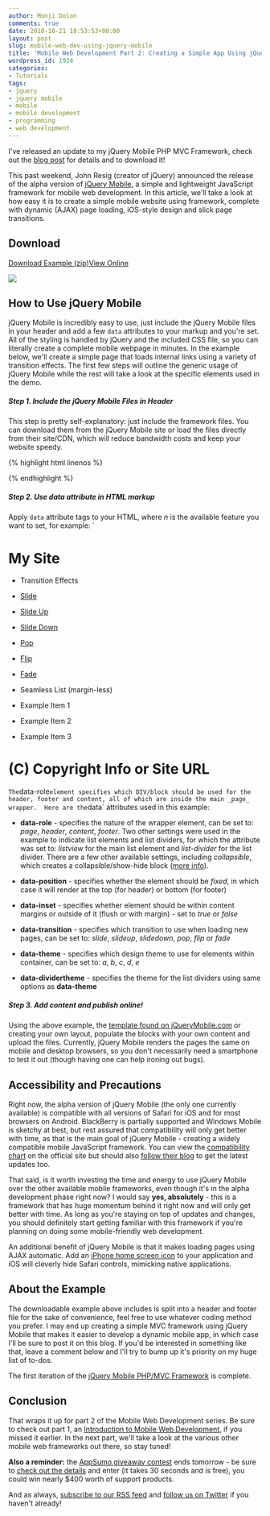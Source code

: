 ```yaml
---
author: Monji Dolon
comments: true
date: 2010-10-21 18:53:53+00:00
layout: post
slug: mobile-web-dev-using-jquery-mobile
title: 'Mobile Web Development Part 2: Creating a Simple App Using jQuery Mobile'
wordpress_id: 1924
categories:
- Tutorials
tags:
- jquery
- jquery mobile
- mobile
- mobile development
- programming
- web development
---
```



I've released an update to my jQuery Mobile PHP MVC Framework, check out the [blog post](http://devgrow.com/updated-jquery-mobile-php-mvc-framework/) for details and to download it!




This past weekend, John Resig (creator of jQuery) announced the release of the alpha version of [jQuery Mobile](http://jquerymobile.com/), a simple and lightweight JavaScript framework for mobile web development.  In this article, we'll take a look at how easy it is to create a simple mobile website using framework, complete with dynamic (AJAX) page loading, iOS-style design and slick page transitions.



## Download




[Download Example (zip)](http://devgrow.com/examples/jquerymobile/jquerymobile.zip)[View Online](http://devgrow.com/examples/jquerymobile/)



[![](http://devgrow.s3.amazonaws.com/assets/images/mobile-dev2-screenshot.png)](http://devgrow.com/examples/jquerymobile/)



## How to Use jQuery Mobile


jQuery Mobile is incredibly easy to use, just include the jQuery Mobile files in your header and add a few `data` attributes to your markup and you're set.  All of the styling is handled by jQuery and the included CSS file, so you can literally create a complete mobile webpage in minutes.  In the example below, we'll create a simple page that loads internal links using a variety of transition effects.  The first few steps will outline the generic usage of jQuery Mobile while the rest will take a look at the specific elements used in the demo.



##### Step 1. Include the jQuery Mobile Files in Header


This step is pretty self-explanatory: just include the framework files.  You can download them from the jQuery Mobile site or load the files directly from their site/CDN, which will reduce bandwidth costs and keep your website speedy.

{% highlight html linenos %}
<link rel="stylesheet" href="http://code.jquery.com/mobile/1.0a1/jquery.mobile-1.0a1.min.css" />
<script type="text/javascript" src="http://code.jquery.com/jquery-1.4.3.min.js"></script>
<script type="text/javascript" src="http://code.jquery.com/mobile/1.0a1/jquery.mobile-1.0a1.min.js"></script>
{% endhighlight %}



##### Step 2. Use data attribute in HTML markup


Apply `data` attribute tags to your HTML, where _n_ is the available feature you want to set, for example:
`








# My Site












  * Transition Effects


  * [Slide](effects.php?id=slide)


  * [Slide Up](effects.php?id=slideup)


  * [Slide Down](effects.php?id=slidedown)


  * [Pop](effects.php?id=pop)


  * [Flip](effects.php?id=flip)


  * [Fade](effects.php?id=fade)









  * Seamless List (margin-less)


  * Example Item 1


  * Example Item 2


  * Example Item 3










# (C) Copyright Info or Site URL








`
The `data-role` element specifies which DIV/block should be used for the header, footer and content, all of which are inside the main _page_ wrapper.  Here are the `data` attributes used in this example:




  * **data-role** - specifies the nature of the wrapper element, can be set to: _page_, _header_, _content_, _footer_.  Two other settings were used in the example to indicate list elements and list dividers, for which the attribute was set to: _listview_ for the main list element and _list-divider_ for the list divider.  There are a few other available settings, including _collapsible_, which creates a collapsible/show-hide block ([more info](http://jquerymobile.com/demos/1.0a1/#docs/content/content-collapsible.html)).


  * **data-position** - specifies whether the element should be _fixed_, in which case it will render at the top (for header) or bottom (for footer)


  * **data-inset** - specifies whether element should be within content margins or outside of it (flush or with margin) - set to _true_ or _false_


  * **data-transition** - specifies which transition to use when loading new pages, can be set to: _slide_, _slideup_, _slidedown_, _pop_, _flip_ or _fade_


  * **data-theme** - specifies which design theme to use for elements within container, can be set to: _a_, _b_, _c_, _d_, _e_


  * **data-dividertheme** - specifies the theme for the list dividers using same options as **data-theme**





##### Step 3. Add content and publish online!


Using the above example, the [template found on jQueryMobile.com](http://jquerymobile.com/demos/1.0a1/#docs/pages/docs-pages.html) or creating your own layout, populate the blocks with your own content and upload the files.  Currently, jQuery Mobile renders the pages the same on mobile and desktop browsers, so you don't necessarily need a smartphone to test it out (though having one can help ironing out bugs).



## Accessibility and Precautions


Right now, the alpha version of jQuery Mobile (the only one currently available) is compatible with all versions of Safari for iOS and for most browsers on Android.  BlackBerry is partially supported and Windows Mobile is sketchy at best, but rest assured that compatibility will only get better with time, as that is the main goal of jQuery Mobile - creating a widely compatible mobile JavaScript framework.  You can view the [compatibility chart](http://jquerymobile.com/gbs/) on the official site but should also [follow their blog](http://jquerymobile.com/blog/) to get the latest updates too.

That said, is it worth investing the time and energy to use jQuery Mobile over the other available mobile frameworks, even though it's in the alpha development phase right now?  I would say **yes, absolutely** - this is a framework that has huge momentum behind it right now and will only get better with time.  As long as you're staying on top of updates and changes, you should definitely start getting familiar with this framework if you're planning on doing some mobile-friendly web development.

An additional benefit of jQuery Mobile is that it makes loading pages using AJAX automatic.  Add an [iPhone home screen icon](http://www.askdavetaylor.com/how_to_create_custom_apple_iphone_website_icon.html) to your application and iOS will cleverly hide Safari controls, mimicking native applications.



## About the Example


The downloadable example above includes is split into a header and footer file for the sake of convenience, feel free to use whatever coding method you prefer.  I may end up creating a simple MVC framework using jQuery Mobile that makes it easier to develop a dynamic mobile app, in which case I'll be sure to post it on this blog.  If you'd be interested in something like that, leave a comment below and I'll try to bump up it's priority on my huge list of to-dos.




The first iteration of the [jQuery Mobile PHP/MVC Framework](http://devgrow.com/jquery-mobile-php-mvc-framework/) is complete.






## Conclusion


That wraps it up for part 2 of the Mobile Web Development series.  Be sure to check out part 1, an [Introduction to Mobile Web Development](http://devgrow.com/intro-to-mobile-web-dev/), if you missed it earlier.  In the next part, we'll take a look at the various other mobile web frameworks out there, so stay tuned!

**Also a reminder:** the [AppSumo giveaway contest](http://devgrow.com/appsumo-giveaway/) ends tomorrow - be sure to [check out the details](http://devgrow.com/appsumo-giveaway/) and enter (it takes 30 seconds and is free), you could win nearly $400 worth of support products.

And as always, [subscribe to our RSS feed](http://feeds.feedburner.com/devgrow) and [follow us on Twitter](http://twitter.com/ThinkDevGrow) if you haven't already!
